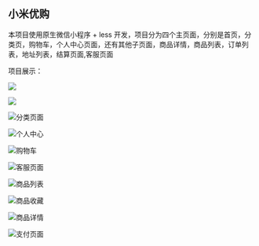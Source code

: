 ## 小米优购



本项目使用原生微信小程序 + less 开发，项目分为四个主页面，分别是首页，分类页，购物车，个人中心页面，还有其他子页面，商品详情，商品列表，订单列表，地址列表，结算页面,客服页面



项目展示：

![](Z:\learn\微信小程序\微信小程序\项目\mdImg\首页.png)

![](Z:\learn\微信小程序\微信小程序\项目\mdImg\订单页面.png)

![分类页面](Z:\learn\微信小程序\微信小程序\项目\mdImg\分类页面.png)

![个人中心](Z:\learn\微信小程序\微信小程序\项目\mdImg\个人中心.png)

![购物车](Z:\learn\微信小程序\微信小程序\项目\mdImg\购物车.png)

![客服页面](Z:\learn\微信小程序\微信小程序\项目\mdImg\客服页面.png)

![商品列表](Z:\learn\微信小程序\微信小程序\项目\mdImg\商品列表.png)

![商品收藏](Z:\learn\微信小程序\微信小程序\项目\mdImg\商品收藏.png)

![商品详情](Z:\learn\微信小程序\微信小程序\项目\mdImg\商品详情.png)

![支付页面](Z:\learn\微信小程序\微信小程序\项目\mdImg\支付页面.png)